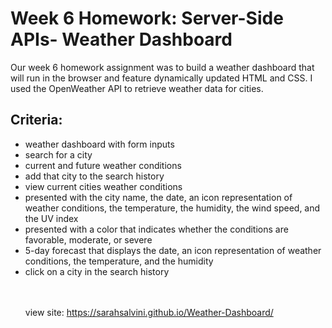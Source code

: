 <h1>Week 6 Homework: Server-Side APIs- Weather Dashboard</h1>
Our week 6 homework assignment was to build a weather dashboard that will run in the browser and feature dynamically updated HTML and CSS.
I used the OpenWeather API to retrieve weather data for cities.



<h2>Criteria:</h2>
<ul>
  <li>weather dashboard with form inputs</li>
  <li>search for a city</li>
  <li>current and future weather conditions</li>
  <li>add that city to the search history</li>
  <li>view current cities weather conditions</li>
  <li>presented with the city name, the date, an icon representation of weather conditions, the temperature, the humidity, the wind speed, and the UV index</li>
  <li>presented with a color that indicates whether the conditions are favorable, moderate, or severe</li>
  <li>5-day forecast that displays the date, an icon representation of weather conditions, the temperature, and the humidity</li>
  <li>click on a city in the search history</li>
  <br>
  <br>
  
  view site: https://sarahsalvini.github.io/Weather-Dashboard/
